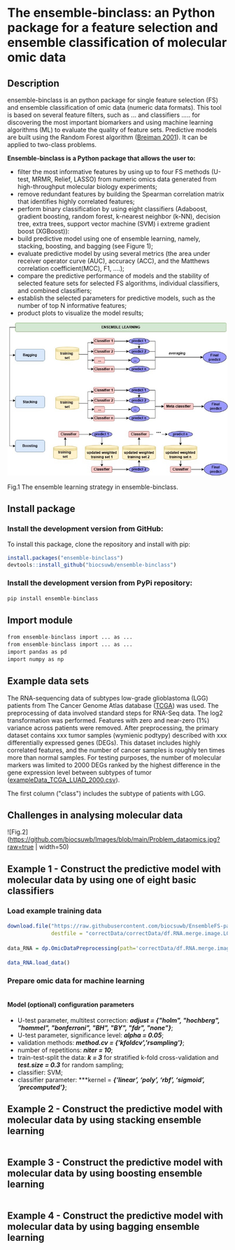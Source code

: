 # The ensemble-binclass: an Python package for a feature selection and ensemble classification of molecular omic data
## Description
ensemble-binclass is an python package for single feature selection (FS) and ensemble classification of omic data (numeric data formats).
This tool is based on several feature filters, such as ... and classifiers ..... for discovering the most important biomarkers and using machine learning algorithms (ML) to evaluate the quality of feature sets. 
Predictive models are built using the Random Forest algorithm ([Breiman 2001](https://link.springer.com/article/10.1023/A:1010933404324)). It can be applied to two-class problems.

**Ensemble-binclass is a Python package that allows the user to:**
* filter the most informative features by using up to four FS methods (U-test, MRMR, Relief, LASSO) from numeric omics data generated from high-throughput molecular biology experiments;
* remove redundant features by building the Spearman correlation matrix that identifies highly correlated features;
* perform binary classification by using eight classifiers (Adaboost, gradient boosting, random forest, k-nearest neighbor (k-NN), decision tree, extra trees, support vector machine (SVM) i extreme gradient boost (XGBoost)):
* build predictive model using one of ensemble learning, namely, stacking, boosting, and bagging (see Figure 1);
* evaluate predictive model by using several metrics (the area under receiver operator curve  (AUC), accuracy (ACC), and the Matthews correlation coefficient(MCC), F1, ....);
* compare the predictive performance of models and the stability of selected feature sets for selected FS algorithms, individual classifiers, and combined classifiers;  
* establish the selected parameters for predictive models, such as the number of top N informative features;
* product plots to visualize the model results;
  
![Fig.1](https://github.com/biocsuwb/Images/blob/main/EnsembleLearning.jpg?raw=true) 

Fig.1 The ensemble learning strategy in ensemble-binclass.

## Install package
### Install the development version from GitHub:
To install this package, clone the repository and install with pip:
```r
install.packages("ensemble-binclass")
devtools::install_github("biocsuwb/ensemble-binclass")
```
### Install the development version from PyPi repository:
```r
pip install ensemble-binclass
```
## Import module
```r
from ensemble-binclass import ... as ...
from ensemble-binclass import ... as ...
import pandas as pd
import numpy as np
```
## Example data sets
The RNA-sequencing data of subtypes low-grade glioblastoma (LGG) patients from The Cancer Genome Atlas database ([TCGA](https://www.cancer.gov/tcga)) was used. The preprocessing of data involved standard steps for RNA-Seq data. The log2 transformation was performed. Features with zero and near-zero (1%) variance across patients were removed. After preprocessing, the primary dataset contains xxx tumor samples (wymienic podtypy) described with xxx differentially expressed genes (DEGs). This dataset includes highly correlated features, and the number of cancer samples is roughly ten times more than normal samples. For testing purposes, the number of molecular markers was limited to 2000 DEGs ranked by the highest difference in the gene expression level between subtypes of tumor ([exampleData_TCGA_LUAD_2000.csv](https://github.com/biocsuwb/EnsembleFS-package/tree/main/data)). 

The first column ("class") includes the subtype of patients with LGG. 

## Challenges in analysing molecular data
![Fig.2](https://github.com/biocsuwb/Images/blob/main/Problem_dataomics.jpg?raw=true | width=50) 


## Example 1 - Construct the predictive model with molecular data by using one of eight basic classifiers
### Load example training data
```r
download.file("https://raw.githubusercontent.com/biocsuwb/EnsembleFS-package/main/data/correctData/correctData/df.RNA.merge.image.LGG.csv", 
              destfile = "correctData/correctData/df.RNA.merge.image.LGG.csv", method = "curl")

data_RNA = dp.OmicDataPreprocessing(path='correctData/df.RNA.merge.image.LGG.csv')

data_RNA.load_data()
```
### Prepare omic data for machine learning
```r
```
#### Model (optional) configuration parameters
- U-test parameter, multitest correction:  ***adjust = {"holm", "hochberg", "hommel", "bonferroni", "BH", "BY", "fdr", "none"}***;
- U-test parameter, significance level: ***alpha = 0.05***;
- validation methods: ***method.cv = {'kfoldcv','rsampling'}***;
- number of repetitions: ***niter = 10***;
- train-test-split the data: ***k = 3*** for stratified k-fold cross-validation and ***test.size = 0.3*** for random sampling;
- classifier: SVM;
- classifier parameter: ***kernel = ***{‘linear’, ‘poly’, ‘rbf’, ‘sigmoid’, ‘precomputed’}***;
## Example 2 - Construct the predictive model with molecular data by using stacking ensemble learning
```r
```
## Example 3 - Construct the predictive model with molecular data by using boosting ensemble learning
```r
```
## Example 4 - Construct the predictive model with molecular data by using bagging ensemble learning
```r
```
